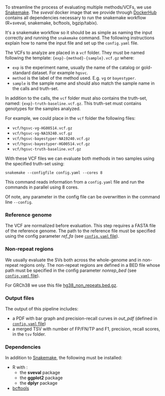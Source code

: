 To streamline the process of evaluating multiple methods/VCFs, we use [Snakemake](https://snakemake.readthedocs.io/en/stable/index.html).
The *sveval* docker image that we provide through [DockerHub](https://hub.docker.com/r/jmonlong/sveval/) contains all dependencies necessary to run the snakemake workflow (R+sveval, snakemake, bcftools, bgzip/tabix).

It's a snakemake workflow so it should be as simple as naming the input correctly and running the `snakemake` command.
The following instructions explain how to name the input file and set up the `config.yaml` file.

The VCFs to analyze are placed in a `vcf` folder. 
They must be named following the template: `{exp}-{method}-{sample}.vcf.gz` where:

- `exp` is the experiment name, usually the name of the catalog or gold-standard dataset. For example `hgsvc`.
- `method` is the label of the method used. E.g. `vg` or `bayestyper`.
- `sample` is the sample name and should also match the sample name in the calls and truth-set.

In addition to the calls, the `vcf` folder must also contains the truth-set, named: `{exp}-truth-baseline.vcf.gz`.
This truth-set must contains genotypes for the samples analyzed.

For example, we could place in the `vcf` folder the following files:

- `vcf/hgsvc-vg-HG00514.vcf.gz`
- `vcf/hgsvc-vg-NA19240.vcf.gz`
- `vcf/hgsvc-bayestyper-NA19240.vcf.gz`
- `vcf/hgsvc-bayestyper-HG00514.vcf.gz`
- `vcf/hgsvc-truth-baseline.vcf.gz`

With these VCF files we can evaluate both methods in two samples using the specified truth-set using:

```
snakemake --configfile config.yaml --cores 8
```

This command reads information from a `config.yaml` file and run the commands in parallel using 8 cores.

Of note, any parameter in the config file can be overwritten in the command line  `--config`.

### Reference genome

The VCF are normalized before evaluation. 
This step requires a FASTA file of the reference genome. 
The path to the reference file must be specified using the config parameter *ref_fa* (see [`config.yaml` file](config.yaml)).

### Non-repeat regions

We usually evaluate the SVs both across the whole-genome and in non-repeat regions only.
The non-repeat regions are defined in a BED file whose path must be specified in the config parameter *nonrep_bed* (see [`config.yaml` file](config.yaml)).

For GRCh38 we use this file [hg38_non_repeats.bed.gz](https://github.com/vgteam/sv-genotyping-paper/blob/master/human/sveval/hg38_non_repeats.bed.gz).

### Output files

The output of this pipeline includes:

- a PDF with bar graph and precision-recall curves in *out_pdf* (defined in  [`config.yaml` file](config.yaml))
- a merged TSV with number of FP/FN/TP and F1, precision, recall scores, in the `tsv` folder.

### Dependencies

In addition to [Snakemake](https://snakemake.readthedocs.io/en/stable/index.html), the following must be installed:

- R with :
    - the **sveval** package
    - the **ggplot2** package
    - the **dplyr** package
- [bcftools](https://samtools.github.io/bcftools/bcftools.html)
